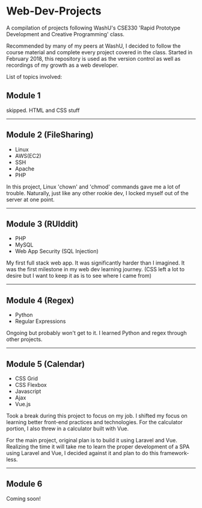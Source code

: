 # Web-Dev-Projects

A compilation of projects following WashU's CSE330 'Rapid Prototype Development and Creative Programming' class.

Recommended by many of my peers at WashU, I decided to follow the course material and complete every project covered in the class.
Started in February 2018, this repository is used as the version control as well as recordings of my growth as a web developer.

List of topics involved:

## Module 1

skipped. HTML and CSS stuff

---

## Module 2 (FileSharing)

- Linux
- AWS(EC2)
- SSH
- Apache
- PHP

In this project, Linux 'chown' and 'chmod' commands gave me a lot of trouble.
Naturally, just like any other rookie dev, I locked myself out of the server at one point.

---

## Module 3 (RUIddit)

- PHP
- MySQL
- Web App Security (SQL Injection)

My first full stack web app.
It was significantly harder than I imagined.
It was the first milestone in my web dev learning journey.
(CSS left a lot to desire but I want to keep it as is to see where I came from)

---

## Module 4 (Regex)

- Python
- Regular Expressions

Ongoing but probably won't get to it.
I learned Python and regex through other projects.

---

## Module 5 (Calendar)

- CSS Grid
- CSS Flexbox
- Javascript 
- Ajax
- Vue.js

Took a break during this project to focus on my job.
I shifted my focus on learning better front-end practices and technologies.
For the calculator portion, I also threw in a calculator built with Vue.

For the main project, original plan is to build it using Laravel and Vue.
Realizing the time it will take me to learn the proper development of a SPA using Laravel and Vue, I decided against it and plan to do this framework-less.

---

## Module 6 

Coming soon!
